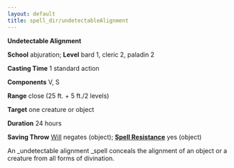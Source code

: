 ```yaml
---
layout: default
title: spell_dir/undetectableAlignment
---
```

 **Undetectable Alignment**

**School** abjuration; **Level** bard 1, cleric 2, paladin 2

**Casting Time** 1 standard action

**Components** V, S

**Range** close (25 ft. + 5 ft./2 levels)

**Target** one creature or object

**Duration** 24 hours

**Saving Throw** [Will](../combat#_will) negates (object); **[Spell Resistance](../glossary#_spell-resistance)** yes (object)

An _undetectable alignment _spell conceals the alignment of an object or a creature from all forms of divination.

